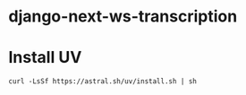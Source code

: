# django-next-ws-transcription


# Install UV

```
curl -LsSf https://astral.sh/uv/install.sh | sh
```